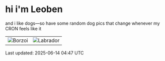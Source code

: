 # hi i'm Leoben

and i like dogs—so have some random dog pics that change whenever my CRON feels like it

|  |  |
|--------|----------|
| ![Borzoi](https://random-dog-vercel.vercel.app/api/random-borzoi?v=1749876459) | ![Labrador](https://random-dog-vercel.vercel.app/api/random-labrador?v=1749876459) |

Last updated: 2025-06-14 04:47 UTC
